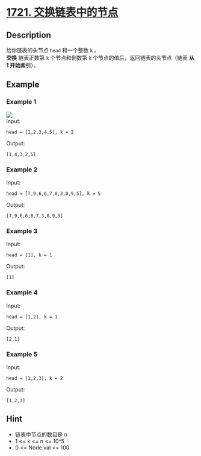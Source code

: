 # [1721. 交换链表中的节点](https://leetcode.cn/problems/swapping-nodes-in-a-linked-list/)
## Description
给你链表的头节点 `head` 和一个整数 `k` 。  
**交换** 链表正数第 `k` 个节点和倒数第 `k` 个节点的值后，返回链表的头节点（链表 **从 1 开始索引**）。
## Example
### Example 1
![](https://assets.leetcode-cn.com/aliyun-lc-upload/uploads/2021/01/10/linked1.jpg)  
Input:  
```
head = [1,2,3,4,5], k = 2
```
Output:
```
[1,4,3,2,5]
```
### Example 2
Input:  
```
head = [7,9,6,6,7,8,3,0,9,5], k = 5
```
Output:
```
[7,9,6,6,8,7,3,0,9,5]
```
### Example 3
Input:  
```
head = [1], k = 1
```
Output:
```
[1]
```
### Example 4
Input:  
```
head = [1,2], k = 1
```
Output:
```
[2,1]
```
### Example 5
Input:  
```
head = [1,2,3], k = 2
```
Output:
```
[1,2,3]
```
## Hint
- 链表中节点的数目是 n
- 1 <= k <= n <= 10^5
- 0 <= Node.val <= 100

